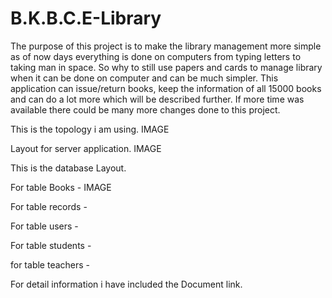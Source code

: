 # B.K.B.C.E-Library

The purpose of this project is to make the library management more simple as of now days everything is done on computers from typing letters to taking man in space. So why to still use papers and cards to manage library when it can be done on computer and can be much simpler. This application can issue/return books, keep the information of all 15000 books and can do a lot more which will be described further. If more time was available there could be many more changes done to this project.

This is the topology i am using.
IMAGE

Layout for server application.
IMAGE

This is the database Layout.

For table Books - 
IMAGE

For table records - 

For table users - 

For table students - 

for table teachers - 

For detail information i have included the Document 
link.
